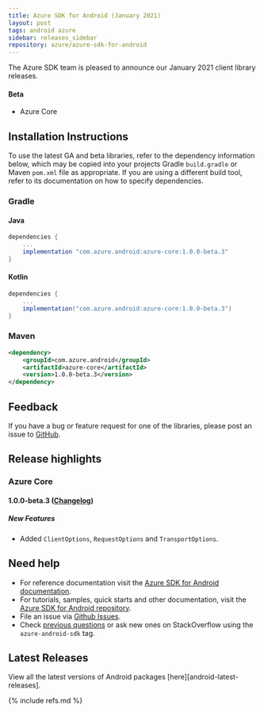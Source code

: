 ```yaml
---
title: Azure SDK for Android (January 2021)
layout: post
tags: android azure
sidebar: releases_sidebar
repository: azure/azure-sdk-for-android
---
```


The Azure SDK team is pleased to announce our January 2021 client library releases.

#### Beta

- Azure Core

## Installation Instructions

To use the latest GA and beta libraries, refer to the dependency information below, which may be copied into your projects Gradle `build.gradle` or Maven `pom.xml` file as appropriate. If you are using a different build tool, refer to its documentation on how to specify dependencies.

### Gradle

#### Java

```gradle
dependencies {
    ...
    implementation "com.azure.android:azure-core:1.0.0-beta.3"
}
```

#### Kotlin

```gradle
dependencies {
    ...
    implementation("com.azure.android:azure-core:1.0.0-beta.3")
}
```

### Maven

```xml
<dependency>
    <groupId>com.azure.android</groupId>
    <artifactId>azure-core</artifactId>
    <version>1.0.0-beta.3</version>
</dependency>
```

## Feedback

If you have a bug or feature request for one of the libraries, please post an issue to [GitHub](https://github.com/azure/azure-sdk-for-android/issues).

## Release highlights

### Azure Core

#### 1.0.0-beta.3 ([Changelog](https://github.com/Azure/azure-sdk-for-android/blob/main/sdk/core/azure-core/CHANGELOG.md#100-beta3-2021-01-15))

##### New Features

- Added `ClientOptions`, `RequestOptions` and `TransportOptions`.

## Need help

- For reference documentation visit the [Azure SDK for Android documentation](https://azure.github.io/azure-sdk-for-android/).
- For tutorials, samples, quick starts and other documentation, visit the [Azure SDK for Android repository](https://github.com/azure/azure-sdk-for-android/).
- File an issue via [Github Issues](https://github.com/Azure/azure-sdk-for-android/issues/new/choose).
- Check [previous questions](https://stackoverflow.com/questions/tagged/azure-android-sdk) or ask new ones on
 StackOverflow using the `azure-android-sdk` tag.

## Latest Releases

View all the latest versions of Android packages [here][android-latest-releases].

{% include refs.md %}
